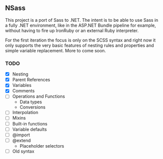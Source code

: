 ## NSass ##

This project is a port of Sass to .NET.   The intent is to be able to use Sass in a fully .NET environment, like in the ASP.NET Bundle pipeline for example, without having to fire up IronRuby or an external Ruby interpreter.

For the first iteration the focus is only on the SCSS syntax and right now it only supports the very basic features of nesting rules and properties and simple variable replacement.  More to come soon.

### TODO ###

- [x] Nesting
- [x] Parent References
- [x] Variables
- [x] Comments
- [ ] Operations and Functions
  - Data types
  - Conversions
- [ ] Interpolation
- [ ] Mixins
- [ ] Built-in functions
- [ ] Variable defaults
- [ ] @import
- [ ] @extend
  - Placeholder selectors
- [ ] Old syntax